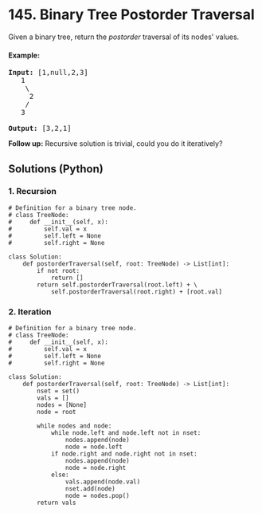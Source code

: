# 145. Binary Tree Postorder Traversal
Given a binary tree, return the *postorder* traversal of its nodes' values.

#### Example:
<pre>
<strong>Input:</strong> [1,null,2,3]
   1
    \
     2
    /
   3

<strong>Output:</strong> [3,2,1]
</pre>

**Follow up:** Recursive solution is trivial, could you do it iteratively?

## Solutions (Python)

### 1. Recursion
```Python3
# Definition for a binary tree node.
# class TreeNode:
#     def __init__(self, x):
#         self.val = x
#         self.left = None
#         self.right = None

class Solution:
    def postorderTraversal(self, root: TreeNode) -> List[int]:
        if not root:
            return []
        return self.postorderTraversal(root.left) + \
            self.postorderTraversal(root.right) + [root.val]
```

### 2. Iteration
```Python3
# Definition for a binary tree node.
# class TreeNode:
#     def __init__(self, x):
#         self.val = x
#         self.left = None
#         self.right = None

class Solution:
    def postorderTraversal(self, root: TreeNode) -> List[int]:
        nset = set()
        vals = []
        nodes = [None]
        node = root
        
        while nodes and node:
            while node.left and node.left not in nset:
                nodes.append(node)
                node = node.left
            if node.right and node.right not in nset:
                nodes.append(node)
                node = node.right
            else:
                vals.append(node.val)
                nset.add(node)
                node = nodes.pop()
        return vals
```
